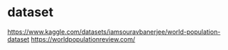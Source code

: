# dataset

https://www.kaggle.com/datasets/iamsouravbanerjee/world-population-dataset
https://worldpopulationreview.com/

